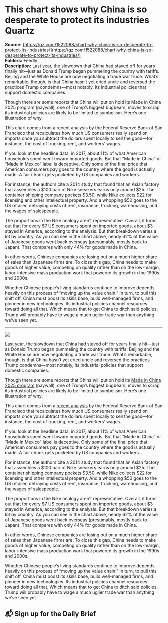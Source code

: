# This chart shows why China is so desperate to protect its industries Quartz

**Source:** [https://qz.com/1522088/chart-why-china-is-so-desperate-to-protect-its-industries/](https://qz.com/1522088/chart-why-china-is-so-desperate-to-protect-its-industries/)  
**Folders:** Feedly  
**Description:** Last year, the slowdown that China had staved off for years finally hit—just as Donald Trump began pummeling the country with tariffs. Beijing and the White House are now negotiating a trade war truce. What’s remarkable, though, is that China hasn’t yet cried uncle and reversed the practices Trump condemns—most notably, its industrial policies that support domestic companies.

Though there are some reports that China will put on hold its Made in China 2025 program (paywall), one of Trump’s biggest bugbears, moves to scrap its industrial policies are likely to be limited to symbolism. Here’s one illustration of why.

This chart comes from a recent analysis by the Federal Reserve Bank of San Francisco that recalculates how much US consumers really spend on imports once you subtract the dollars spent locally to sell the good—for instance, the cost of trucking, rent, and workers’ wages.

If you look at the headline data, in 2017, about 11% of what American households spent went toward imported goods. But that “Made in China” or “Made in Mexico” label is deceptive. Only some of the final price that American consumers pay goes to the country where the good is actually made. A fair chunk gets pocketed by US companies and workers.

For instance, the authors cite a 2014 study that found that an Asian factory that assembles a $100 pair of Nike sneakers earns only around $25. The container shipping company pockets $3.50, while Nike collects $22 for licensing and other intellectual property. And a whopping $50 goes to the US retailer, defraying costs of rent, insurance, trucking, warehousing, and the wages of salespeople.

The proportions in the Nike analogy aren’t representative. Overall, it turns out that for every $7 US consumers spent on imported goods, about $3 stayed in America, according to the analysis. But that breakdown varies a lot by country. As you can see in the chart above, nearly 62% of the value of Japanese goods went back overseas (presumably, mostly back to Japan). That compares with only 44% for goods made in China.

In other words, Chinese companies are losing out on a much higher share of sales than Japanese firms are. To close this gap, China needs to make goods of higher value, competing on quality rather than on the low-margin, labor-intensive mass production work that powered its growth in the 1990s and 2000s.

Whether Chinese people’s living standards continue to improve depends heavily on this process of “moving up the value chain.” In turn, to pull this shift off, China must boost its skills base, build well-managed firms, and pioneer in new technologies. Its industrial policies channel resources toward doing all that. Which means that to get China to ditch said policies, Trump will probably have to wage a much uglier trade war than anything we’ve seen yet.


---

<div><div><div><picture><img src="https://qz.com/cdn-cgi/image/width=1024%2Cquality=85%2Cformat=auto/https://assets.qz.com/media/4866d0904896ceccb1598add3c4eed83.jpg"></picture></div><p>Last year, the slowdown that China had staved off for years finally hit—just as Donald Trump began pummeling the country with tariffs. Beijing and the White House are now negotiating a trade war truce. What’s remarkable, though, is that China hasn’t yet cried uncle and reversed the practices Trump condemns—most notably, its industrial policies that support domestic companies.</p></div><div><p>Though there are some reports that China will put on hold its <a href="https://www.wsj.com/articles/china-is-preparing-to-increase-access-for-foreign-companies-11544622331?mod=hp_lead_pos4">Made in China 2025 program</a> (paywall), one of Trump’s biggest bugbears, moves to scrap its industrial policies are likely to be limited to symbolism. Here’s one illustration of why.</p></div><div><p>This chart comes from a <a href="https://www.frbsf.org/economic-research/publications/economic-letter/2019/january/how-much-do-we-spend-on-imports/">recent analysis</a> by the Federal Reserve Bank of San Francisco that recalculates how much US consumers really spend on imports once you subtract the dollars spent locally to sell the good—for instance, the cost of trucking, rent, and workers’ wages.</p></div><div><p>If you look at the headline data, in 2017, about 11% of what American households spent went toward imported goods. But that “Made in China” or “Made in Mexico” label is deceptive. Only some of the final price that American consumers pay goes to the country where the good is actually made. A fair chunk gets pocketed by US companies and workers.</p></div><div><p>For instance, the authors cite a 2014 study that found that an Asian factory that assembles a $100 pair of Nike sneakers earns only around $25. The container shipping company pockets $3.50, while Nike collects $22 for licensing and other intellectual property. And a whopping $50 goes to the US retailer, defraying costs of rent, insurance, trucking, warehousing, and the wages of salespeople.</p></div><div><p>The proportions in the Nike analogy aren’t representative. Overall, it turns out that for every $7 US consumers spent on imported goods, about $3 stayed in America, according to the analysis. But that breakdown varies a lot by country. As you can see in the chart above, nearly 62% of the value of Japanese goods went back overseas (presumably, mostly back to Japan). That compares with only 44% for goods made in China.</p></div><div><p>In other words, Chinese companies are losing out on a much higher share of sales than Japanese firms are. To close this gap, China needs to make goods of higher value, competing on quality rather than on the low-margin, labor-intensive mass production work that powered its growth in the 1990s and 2000s.</p></div><div><p>Whether Chinese people’s living standards continue to improve depends heavily on this process of “moving up the value chain.” In turn, to pull this shift off, China must boost its skills base, build well-managed firms, and pioneer in new technologies. Its industrial policies channel resources toward doing all that. Which means that to get China to ditch said policies, Trump will probably have to wage a much uglier trade war than anything we’ve seen yet.</p></div><div><h2>📬 Sign up for the Daily Brief</h2></div></div>